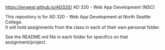 https://jerwest.github.io/AD320/
AD 320 - Web App Development (NSC)

This repository is for AD 320 - Web App Development at North Seattle College.  
It will hold assignments from the class in each of their own personal folder.

See the README.md file in each folder for specifics on that assignment/project.  
